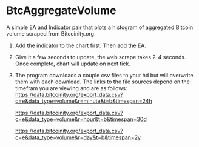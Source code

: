 # BtcAggregateVolume
A simple EA and Indicator pair that plots a histogram of aggregated Bitcoin volume scraped from Bitcoinity.org.

1. Add the indicator to the chart first. Then add the EA.

2. Give it a few seconds to update, the web scrape takes 2-4 seconds. Once complete, chart will update on next tick.

3. The program downloads a couple csv files to your hd but will overwrite them with each download. The links to the file sources depend on the timefram you are viewing    and are as follows:
     https://data.bitcoinity.org/export_data.csv?c=e&data_type=volume&r=minute&t=b&timespan=24h
     
     https://data.bitcoinity.org/export_data.csv?c=e&data_type=volume&r=hour&t=b&timespan=30d
     
     https://data.bitcoinity.org/export_data.csv?c=e&data_type=volume&r=day&t=b&timespan=2y
